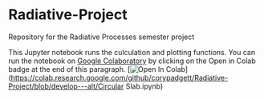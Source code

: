 # Radiative-Project
Repository for the Radiative Processes semester project

This Jupyter notebook runs the culculation and plotting functions. You can run the notebook on [Google Colaboratory](https://colab.research.google.com) by clicking on the Open in Colab badge at the end of this paragraph.  [![Open In Colab](https://colab.research.google.com/assets/colab-badge.svg)](https://colab.research.google.com/github/corypadgett/Radiative-Project/blob/develop---alt/Circular Slab.ipynb)

